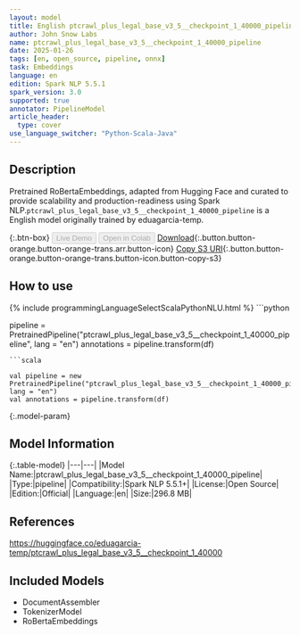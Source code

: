 ```yaml
---
layout: model
title: English ptcrawl_plus_legal_base_v3_5__checkpoint_1_40000_pipeline pipeline RoBertaEmbeddings from eduagarcia-temp
author: John Snow Labs
name: ptcrawl_plus_legal_base_v3_5__checkpoint_1_40000_pipeline
date: 2025-01-26
tags: [en, open_source, pipeline, onnx]
task: Embeddings
language: en
edition: Spark NLP 5.5.1
spark_version: 3.0
supported: true
annotator: PipelineModel
article_header:
  type: cover
use_language_switcher: "Python-Scala-Java"
---
```


## Description

Pretrained RoBertaEmbeddings, adapted from Hugging Face and curated to provide scalability and production-readiness using Spark NLP.`ptcrawl_plus_legal_base_v3_5__checkpoint_1_40000_pipeline` is a English model originally trained by eduagarcia-temp.

{:.btn-box}
<button class="button button-orange" disabled>Live Demo</button>
<button class="button button-orange" disabled>Open in Colab</button>
[Download](https://s3.amazonaws.com/auxdata.johnsnowlabs.com/public/models/ptcrawl_plus_legal_base_v3_5__checkpoint_1_40000_pipeline_en_5.5.1_3.0_1737865435637.zip){:.button.button-orange.button-orange-trans.arr.button-icon}
[Copy S3 URI](s3://auxdata.johnsnowlabs.com/public/models/ptcrawl_plus_legal_base_v3_5__checkpoint_1_40000_pipeline_en_5.5.1_3.0_1737865435637.zip){:.button.button-orange.button-orange-trans.button-icon.button-copy-s3}

## How to use



<div class="tabs-box" markdown="1">
{% include programmingLanguageSelectScalaPythonNLU.html %}
```python

pipeline = PretrainedPipeline("ptcrawl_plus_legal_base_v3_5__checkpoint_1_40000_pipeline", lang = "en")
annotations =  pipeline.transform(df)   

```
```scala

val pipeline = new PretrainedPipeline("ptcrawl_plus_legal_base_v3_5__checkpoint_1_40000_pipeline", lang = "en")
val annotations = pipeline.transform(df)

```
</div>

{:.model-param}
## Model Information

{:.table-model}
|---|---|
|Model Name:|ptcrawl_plus_legal_base_v3_5__checkpoint_1_40000_pipeline|
|Type:|pipeline|
|Compatibility:|Spark NLP 5.5.1+|
|License:|Open Source|
|Edition:|Official|
|Language:|en|
|Size:|296.8 MB|

## References

https://huggingface.co/eduagarcia-temp/ptcrawl_plus_legal_base_v3_5__checkpoint_1_40000

## Included Models

- DocumentAssembler
- TokenizerModel
- RoBertaEmbeddings
